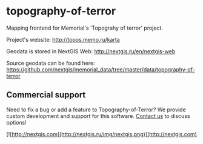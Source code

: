 # topography-of-terror
Mapping frontend for Memorial's 'Topograhy of terror' project. 

Project's website: http://topos.memo.ru/karta

Geodata is stored in NextGIS Web: http://nextgis.ru/en/nextgis-web

Source geodata can be found here: https://github.com/nextgis/memorial_data/tree/master/data/topography-of-terror

Commercial support
----------
Need to fix a bug or add a feature to Topography-of-Terror? We provide custom development and support for this software. [Contact us](http://nextgis.ru/en/contact/) to discuss options!

[![http://nextgis.com](http://nextgis.ru/img/nextgis.png)](http://nextgis.com)
